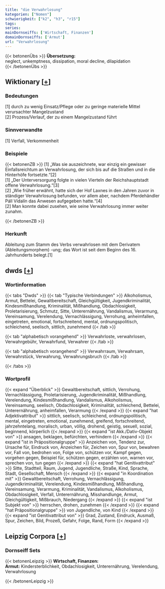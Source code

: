 ```yaml
---
title: "die Verwahrlosung"
kategorien: ["Nomen"]
schwierigkeit: ["k2", "h3", "r15"]
tags:
series:
mainDornseiffs: ['Wirtschaft, Finanzen']
domainDornseiffs: ['Armut']
url: "Verwahrlosung"
---
```


{{< betonenÜbs >}}
**Übersetzung:**  
neglect, unkemptness, dissipation, moral decline, dilapidation  
{{< /betonenÜbs >}}

## Wiktionary [[+](https://de.wiktionary.org/wiki/Verwahrlosung)]

### Bedeutungen
[1] durch zu wenig Einsatz/Pflege oder zu geringe materielle Mittel verursachter Mangelzustand  
[2] Prozess/Verlauf, der zu einem Mangelzustand führt  

### Sinnverwandte
[1] Verfall, Verkommenheit  

### Beispiele
{{< betonenZB >}}
[1] „Was sie auszeichnete, war einzig ein gewisser Einfallsreichtum an Verwahrlosung, der sich bis auf die Straßen und in die Hinterhöfe fortsetzte.“[2]  
[1] „Der Unterversorgung folgte in vielen Vierteln der Reichshauptstadt offene Verwahrlosung.“[3]  
[2] „Wie früher erwähnt, hatte sich der Hof Laxnes in den Jahren zuvor in ständiger Verwahrlosung befunden, vor allem aber, nachdem Pferdehändler Páll Vídalín das Anwesen aufgegeben hatte.“[4]  
[2] Man konnte dabei zusehen, wie seine Verwahrlosung immer weiter zunahm.  

{{< /betonenZB >}}
### Herkunft
Ableitung zum Stamm des Verbs verwahrlosen mit dem Derivatem (Ableitungsmorphem) -ung; das Wort ist seit dem Beginn des 16. Jahrhunderts belegt.[1]  



## dwds [[+](https://www.dwds.de/wb/Verwahrlosung)]

### Wortinformation
{{< tabs "Dwds" >}}
{{< tab "Typische Verbindungen" >}}
Alkoholismus, Armut, Bettelei, Gewaltbereitschaft, Gleichgültigkeit, Jugendkriminalität, Kindesmißhandlung, Kriminalität, Mißhandlung, Obdachlosigkeit, Proletarisierung, Schmutz, Sitte, Unterernährung, Vandalismus, Verarmung, Vereinsamung, Verelendung, Vernachlässigung, Verrohung, anheimfallen, eingetreten, emotional, fortschreitend, mental, ordnungspolitisch, schleichend, seelisch, sittlich, zunehmend
{{< /tab >}}

{{< tab "alphabetisch vorangehend" >}}
Verwahrloste, verwahrlosen, Verwahrgebühr, Verwahrfund, Verwahrer
{{< /tab >}}

{{< tab "alphabetisch vorangehend" >}}
Verwahrraum, Verwahrsam, Verwahrstück, Verwahrung, Verwahrungsbruch
{{< /tab >}}

{{< /tabs >}}

### Wortprofil
{{< expand "Überblick" >}} Gewaltbereitschaft, sittlich, Verrohung, Vernachlässigung, Proletarisierung, Jugendkriminalität, Mißhandlung, Verelendung, Kindesmißhandlung, Vandalismus, Alkoholismus, Vereinsamung, seelisch, Obdachlosigkeit, Kriminalität, schleichend, Bettelei, Unterernährung, anheimfallen, Verarmung {{< /expand >}}
{{< expand "hat Adjektivattribut" >}} sittlich, seelisch, schleichend, ordnungspolitisch, mental, eingetreten, emotional, zunehmend, greifend, fortschreitend, jahrzehntelang, moralisch, urban, völlig, drohend, geistig, sexuell, sozial, beginnend, körperlich {{< /expand >}}
{{< expand "ist Akk./Dativ-Objekt von" >}} ansagen, beklagen, befürchten, verhindern {{< /expand >}}
{{< expand "ist in Präpositionalgruppe" >}} Anzeichen von, Tendenz zur, Ursache für, Eindruck von, Anzeichen für, Zeichen von, Spur von, bewahren vor, Fall von, bedrohen von, Folge von, schützen vor, Kampf gegen, vorgehen gegen, Beispiel für, schützen gegen, erzählen von, warnen vor, sprechen von, tun gegen {{< /expand >}}
{{< expand "hat Genitivattribut" >}} Sitte, Stadtteil, Raum, Jugend, Jugendliche, Straße, Kind, Sprache, Stadt, Gesellschaft, Mensch {{< /expand >}}
{{< expand "in Koordination mit" >}} Gewaltbereitschaft, Verrohung, Vernachlässigung, Jugendkriminalität, Verelendung, Kindesmißhandlung, Mißhandlung, Vereinsamung, Verarmung, Kriminalität, Vandalismus, Alkoholismus, Obdachlosigkeit, Verfall, Unterernährung, Misshandlunge, Armut, Gleichgültigkeit, Mißbrauch, Niedergang {{< /expand >}}
{{< expand "ist Subjekt von" >}} herrschen, drohen, zunehmen {{< /expand >}}
{{< expand "hat Präpositionalgruppe" >}} von Jugendliche, von Kind {{< /expand >}}
{{< expand "ist Genitivattribut von" >}} Grad, Zustand, Eindruck, Ausmaß, Spur, Zeichen, Bild, Prozeß, Gefahr, Folge, Rand, Form {{< /expand >}}

## Leipzig Corpora [[+](https://corpora.uni-leipzig.de/en/res?word=Verwahrlosung&corpusId=deu_newscrawl-public_2018)]

### Dornseiff Sets
{{< betonenLeipzig >}}
**Wirtschaft, Finanzen:**  
**Armut:** Kindersterblichkeit, Obdachlosigkeit, Unterernährung, Verelendung, Verwahrlosung  

{{< /betonenLeipzig >}}
